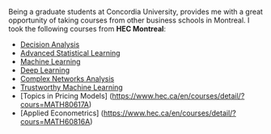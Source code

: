 Being a graduate students at Concordia University, provides me with a great opportunity of taking courses from other business schools in Montreal. I took the following courses from **HEC Montreal**:
- [Decision Analysis](https://www.hec.ca/en/courses/detail/?cours=MATH60615A)
- [Advanced Statistical Learning](https://www.hec.ca/en/courses/detail/?cours=MATH60611A)
- [Machine Learning](https://www.hec.ca/en/courses/detail/?cours=MATH60629A)
- [Deep Learning](https://www.hec.ca/en/courses/detail/?cours=MATH60630A)
- [Complex Networks Analysis](https://www.hec.ca/en/courses/detail/?cours=MATH80627A)
- [Trustworthy Machine Learning](https://www.hec.ca/en/courses/detail/?cours=MATH80630A)
- [Topics in Pricing Models] (https://www.hec.ca/en/courses/detail/?cours=MATH80617A)
- [Applied Econometrics] (https://www.hec.ca/en/courses/detail/?cours=MATH60816A)



